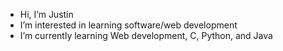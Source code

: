 - Hi, I’m Justin
- I’m interested in learning software/web development
- I’m currently learning Web development, C, Python, and Java

<!---
BovineDawn/BovineDawn is a ✨ special ✨ repository because its `README.md` (this file) appears on your GitHub profile.
You can click the Preview link to take a look at your changes.
--->
